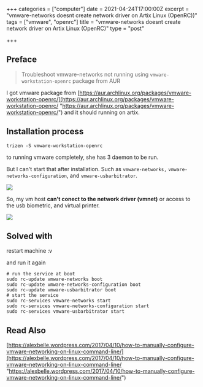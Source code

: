 +++
categories = ["computer"]
date = 2021-04-24T17:00:00Z
excerpt = "vmware-networks doesnt create network driver on Artix Linux (OpenRC))"
tags = ["vmware", "openrc"]
title = "vmware-networks doesnt create network driver on Artix Linux (OpenRC)"
type = "post"

+++
## Preface

> Troubleshoot vmware-networks not running using `vmware-workstation-openrc` package from AUR

I got vmware package from [https://aur.archlinux.org/packages/vmware-workstation-openrc/](https://aur.archlinux.org/packages/vmware-workstation-openrc/ "https://aur.archlinux.org/packages/vmware-workstation-openrc/") and it should running on artix.

## Installation process

    trizen -S vmware-workstation-openrc

to running vmware completely, she has 3 daemon to be run.

But I can't start that after installation. Such as `vmware-networks,` `vmware-networks-configuration`, and `vmware-usbarbitrator`.

![](https://res.cloudinary.com/bimagv/image/upload/v1619372351/2021-04/123/Screenshot_2021-04-25_16-03-33_gvjknn.png)

So, my vm host **can't conect to the network driver (vmnet)** or access to the usb biometric, and virtual printer.

![](https://res.cloudinary.com/bimagv/image/upload/v1619372532/2021-04/123/Screenshot_2021-04-25_16-41-29_sethr1.png)

## Solved with

restart machine :v

and run it again

    # run the service at boot
    sudo rc-update vmware-networks boot
    sudo rc-update vmware-networks-configuration boot
    sudo rc-update vmware-usbarbitrator boot
    # start the service
    sudo rc-services vmware-networks start
    sudo rc-services vmware-networks-configuration start
    sudo rc-services vmware-usbarbitrator start

## Read Also

[https://alexbelle.wordpress.com/2017/04/10/how-to-manually-configure-vmware-networking-on-linux-command-line/](https://alexbelle.wordpress.com/2017/04/10/how-to-manually-configure-vmware-networking-on-linux-command-line/ "https://alexbelle.wordpress.com/2017/04/10/how-to-manually-configure-vmware-networking-on-linux-command-line/")
